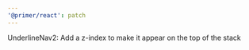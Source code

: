 ```yaml
---
'@primer/react': patch
---
```


UnderlineNav2: Add a z-index to make it appear on the top of the stack
